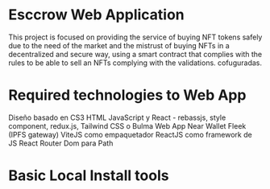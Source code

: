 # Esccrow Web Application
This project is focused on providing the service of buying NFT tokens safely due to the need of the market and the mistrust of buying NFTs in a decentralized and secure way, using a smart contract that complies with the rules to be able to sell an NFTs complying with the validations. cofuguradas. 

# Required technologies to Web App 

Diseño basado en CS3
HTML JavaScript y React - rebassjs, style component, redux.js, Tailwind CSS o Bulma
Web App Near Wallet 
Fleek (IPFS gateway)
ViteJS como empaquetador
ReactJS como framework de JS
React Router Dom para Path

# Basic Local Install tools

